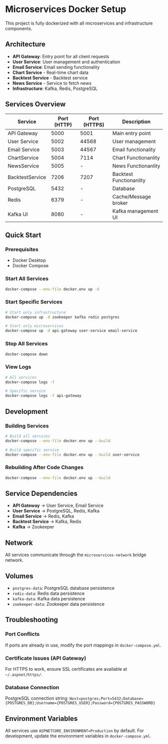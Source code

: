 # Microservices Docker Setup

This project is fully dockerized with all microservices and infrastructure components.

## Architecture

- **API Gateway**: Entry point for all client requests
- **User Service**: User management and authentication
- **Email Service**: Email sending functionality
- **Chart Service** - Real-time chart data
- **Backtest Service** - Backtest service
- **News Service** - Service to fetch news
- **Infrastructure**: Kafka, Redis, PostgreSQL

## Services Overview

| Service | Port (HTTP) | Port (HTTPS) | Description |
|---------|-------------|--------------|-------------|
| API Gateway | 5000 | 5001 | Main entry point |
| User Service | 5002 | 44568 | User management |
| Email Service | 5003 | 44567 | Email functionality |
| ChartService | 5004 | 7114| Chart Functionanlity |
| NewsService | 5005 | - | News Functionanlity |
| BacktestService | 7206 | 7207 | Backtest Functionanlity |
| PostgreSQL | 5432 | - | Database |
| Redis | 6379 | - | Cache/Message broker |
| Kafka UI | 8080 | - | Kafka management UI |

## Quick Start

### Prerequisites
- Docker Desktop
- Docker Compose

### Start All Services
```bash
docker-compose --env-file docker.env up -d
```

### Start Specific Services
```bash
# Start only infrastructure
docker-compose up -d zookeeper kafka redis postgres

# Start only microservices
docker-compose up -d api-gateway user-service email-service
```

### Stop All Services
```bash
docker-compose down
```

### View Logs
```bash
# All services
docker-compose logs -f

# Specific service
docker-compose logs -f api-gateway
```

## Development

### Building Services
```bash
# Build all services
docker-compose --env-file docker.env up --build

# Build specific service
docker-compose --env-file docker.env up --build user-service
```

### Rebuilding After Code Changes
```bash
docker-compose --env-file docker.env up --build
```

## Service Dependencies

- **API Gateway** → User Service, Email Service
- **User Service** → PostgreSQL, Redis, Kafka
- **Email Service** → Redis, Kafka
- **Backtest Service** → Kafka, Redis
- **Kafka** → Zookeeper

## Network

All services communicate through the `microservices-network` bridge network.

## Volumes

- `postgres-data`: PostgreSQL database persistence
- `redis-data`: Redis data persistence
- `kafka-data`: Kafka data persistence
- `zookeeper-data`: Zookeeper data persistence

## Troubleshooting

### Port Conflicts
If ports are already in use, modify the port mappings in `docker-compose.yml`.

### Certificate Issues (API Gateway)
For HTTPS to work, ensure SSL certificates are available at `~/.aspnet/https/`.

### Database Connection
PostgreSQL connection string: `Host=postgres;Port=5432;Database={POSTGRES_DB};Username={POSTGRES_USER};Password={POSTGRES_PASSWORD}`

## Environment Variables

All services use `ASPNETCORE_ENVIRONMENT=Production` by default. For development, update the environment variables in `docker-compose.yml`. 